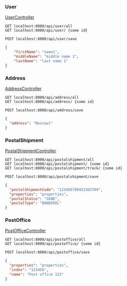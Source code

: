 ### User
[UserController](./src/main/java/com/example/Controller/UserController.java)
~~~url
GET localhost:8000/api/user/all
GET localhost:8000/api/user/ {some id}

POST localhost:8000/api/user/save
~~~
~~~json
{
    "firstName": "name1",
    "middleName": "middle name 1",
    "lastName": "last name 1"
}
~~~
### Address
[AddressController](./src/main/java/com/example/Controller/AddressController.java)
~~~url
GET localhost:8000/api/address/all
GET localhost:8000/api/address/ {some id}

POST localhost:8000/api/address/save
~~~
~~~json
{
  "address": "Moscow1"
}
~~~
### PostalShipment
[PostalShipmentController](./src/main/java/com/example/Controller/PostalShipmentController.java)
~~~url
GET localhost:8000/api/postalshipment/all
GET localhost:8000/api/postalshipment/ {some id}
GET localhost:8000/api/postalshipment/track/ {some id}

POST localhost:8000/api/postalshipment/save
~~~
~~~json
{
  "postalShipmentCode": "123456789452365789", 
  "properties": "properties",
  "postalStatus": "SEND",
  "postalType": "BANDEROL"
}
~~~
### PostOffice
[PostOfficeController](./src/main/java/com/example/Controller/PostOfficeController.java)
~~~url
GET localhost:8000/api/postoffice/all
GET localhost:8000/api/postoffice/ {some id}

POST localhost:8000/api/postoffice/save
~~~
~~~json
{
  "properties": "properties", 
  "index": "123456",
  "name": "Post office 123"
}
~~~

